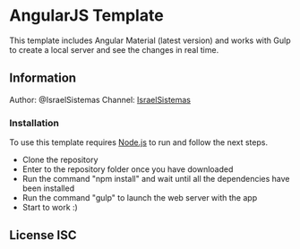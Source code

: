 # AngularJS Template

This template includes Angular Material (latest version) and works with Gulp to create a local server and see the changes in real time.

## Information

Author:   @IsraelSistemas
Channel:  [IsraelSistemas](https://www.youtube.com/user/IsraelSistemas1/)

### Installation

To use this template requires [Node.js](https://nodejs.org/) to run and follow the next steps.

  - Clone the repository
  - Enter to the repository folder once you have downloaded
  - Run the command "npm install" and wait until all the dependencies have been installed
  - Run the command "gulp" to launch the web server with the app
  - Start to work :) 


License ISC
----

